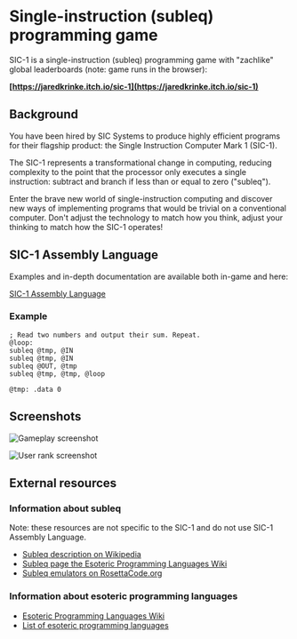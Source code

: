 # Single-instruction (subleq) programming game

SIC-1 is a single-instruction (subleq) programming game with "zachlike" global leaderboards (note: game runs in the browser):

**[https://jaredkrinke.itch.io/sic-1](https://jaredkrinke.itch.io/sic-1)**

## Background
You have been hired by SIC Systems to produce highly efficient programs for their flagship product: the Single Instruction Computer Mark 1 (SIC-1).

The SIC-1 represents a transformational change in computing, reducing complexity to the point that the processor only executes a single instruction: subtract and branch if less than or equal to zero ("subleq").

Enter the brave new world of single-instruction computing and discover new ways of implementing programs that would be trivial on a conventional computer. Don't adjust the technology to match how you think, adjust your thinking to match how the SIC-1 operates!

## SIC-1 Assembly Language
Examples and in-depth documentation are available both in-game and here:

[SIC-1 Assembly Language](sic1-assembly.md)

### Example
```
; Read two numbers and output their sum. Repeat.
@loop:
subleq @tmp, @IN
subleq @tmp, @IN
subleq @OUT, @tmp
subleq @tmp, @tmp, @loop

@tmp: .data 0
```

## Screenshots
![Gameplay screenshot](../screenshots/sic1-gameplay.png?raw=true)

![User rank screenshot](../screenshots/sic1-rank.png?raw=true)

## External resources

### Information about subleq
Note: these resources are not specific to the SIC-1 and do not use SIC-1 Assembly Language.

 * [Subleq description on Wikipedia](https://en.wikipedia.org/wiki/One_instruction_set_computer#Subtract_and_branch_if_less_than_or_equal_to_zero)
 * [Subleq page the Esoteric Programming Languages Wiki](https://esolangs.org/wiki/Subleq)
 * [Subleq emulators on RosettaCode.org](https://rosettacode.org/wiki/Subleq)

 ### Information about esoteric programming languages

  * [Esoteric Programming Languages Wiki](https://esolangs.org/wiki/Main_Page)
  * [List of esoteric programming languages](https://github.com/angrykoala/awesome-esolangs)
